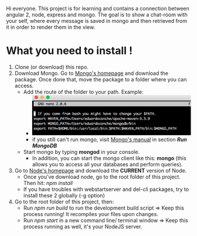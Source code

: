 Hi everyone. This project is for learning and contains a connection between angular 2, node, express and mongo. The goal is to show
a chat-room with your self, where every message is saved in mongo and then retrieved from it in order to render them in the view.

# What you need to install !

1. Clone (or download) this repo.
2. Download Mongo. Go to [Mongo's homepage](https://www.mongodb.com/ "Mongo's Homepage") and download the package. Once done that,
move the package to a folder where you can access.
    * Add the route of the folder to your path. Example:
        * ![Path to mongo](https://github.com/EddieBenji/AngularLearning/blob/master/markdown/images/MONGO_PATH.png "Path to mongo")
        * if you still can't run mongo, visit  [Mongo's manual](https://docs.mongodb.com/v3.0/tutorial/install-mongodb-on-os-x/#run-mongodb "Mongo's manual")
         in section **_Run MongoDB_**
    * Start mongo by typing **mongod** in your console.
        * In addition, you can start the mongo client like this: **mongo** (this allows you to access all your databases and
        perform queries).
3. Go to  [Node's homepage](https://nodejs.org/en/ "Node's Homepage") and download the **CURRENT** version of Node.
    * Once you've download node, go to the root folder of this project. Then hit: *npm install*
    * If you have troubles with webstartserver and del-cli packages, try to install these 2 globally (-g option)
4. Go to the root folder of this project, then:
    * Run *npm run build* to run the development build script => Keep this process running! It recompiles your files upon changes.
    * Run *npm start* in a new command line/ terminal window => Keep this process running as well, it's your NodeJS server.
